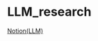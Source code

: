 # LLM_research

[Notion(LLM)](https://www.notion.so/LLM-RAG-Huggingface-f2164a7b45cf486b9ba90929d683c31f?pvs=4)
